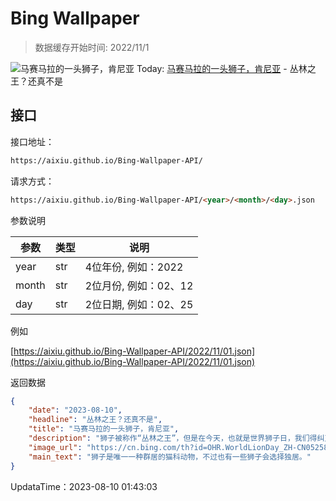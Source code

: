 # Bing Wallpaper

> 数据缓存开始时间: 2022/11/1

![马赛马拉的一头狮子，肯尼亚](https://cn.bing.com/th?id=OHR.WorldLionDay_ZH-CN0525835107_1920x1080.webp)
Today: [马赛马拉的一头狮子，肯尼亚](https://cn.bing.com/th?id=OHR.WorldLionDay_ZH-CN0525835107_1920x1080.webp) - 丛林之王？还真不是

## 接口

接口地址：

```html
https://aixiu.github.io/Bing-Wallpaper-API/
```

请求方式：

```html
https://aixiu.github.io/Bing-Wallpaper-API/<year>/<month>/<day>.json
```

参数说明

| 参数 | 类型 | 说明 |
| - | - | - |
| year | str | 4位年份, 例如：2022 |
| month | str | 2位月份, 例如：02、12 |
| day | str | 2位日期, 例如：02、25 |

例如

[https://aixiu.github.io/Bing-Wallpaper-API/2022/11/01.json](https://aixiu.github.io/Bing-Wallpaper-API/2022/11/01.json)

返回数据

```json
{
    "date": "2023-08-10",
    "headline": "丛林之王？还真不是",
    "title": "马赛马拉的一头狮子，肯尼亚",
    "description": "狮子被称作“丛林之王”，但是在今天，也就是世界狮子日，我们得纠正这个说法：狮子其实并不生活在丛林中。狮子是草原和平原的王者，是凶猛的猎手。当它们没有狩猎时，这些威武的生物又会显露出相当有欺骗性的可爱一面来。它们会小憩、打闹、互相梳理毛发，然后下一秒又会突然去追逐羚羊，甚至是河马。就像是1994年的经典电影《狮子王》的片头曲里面唱的，这就是生命的循环。",
    "image_url": "https://cn.bing.com/th?id=OHR.WorldLionDay_ZH-CN0525835107_1920x1080.webp",
    "main_text": "狮子是唯一一种群居的猫科动物，不过也有一些狮子会选择独居。"
}
```

UpdataTime：2023-08-10 01:43:03
